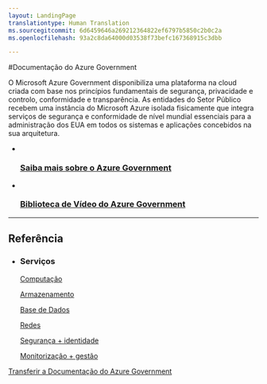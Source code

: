 ```yaml
---
layout: LandingPage
translationtype: Human Translation
ms.sourcegitcommit: 6d6459646a269212364822ef6797b5850c2b0c2a
ms.openlocfilehash: 93a2c8da64000d03538f73befc167368915c3dbb

---
```

#<a name="azure-government-documentation"></a>Documentação do Azure Government

O Microsoft Azure Government disponibiliza uma plataforma na cloud criada com base nos princípios fundamentais de segurança, privacidade e controlo, conformidade e transparência. As entidades do Setor Público recebem uma instância do Microsoft Azure isolada fisicamente que integra serviços de segurança e conformidade de nível mundial essenciais para a administração dos EUA em todos os sistemas e aplicações concebidos na sua arquitetura. 


<ul class="panelContent cardsFTitle">
    <li>
        <a href="../azure-government-overview.md?toc=%2fazure%2fazure-government%2ftoc.json">
        <div class="cardSize">
            <div class="cardPadding">
                <div class="card">
                    <div class="cardImageOuter">
                        <div class="cardImage">
                            <img src="media/index/azure-government.svg" alt="" />
                        </div>
                    </div>
                    <div class="cardText">
                        <h3>Saiba mais sobre o Azure Government</h3>
                    </div>
                </div>
            </div>
        </div>
        </a>
    </li>
    <li>
        <a href="https://azure.microsoft.com/documentation/videos/index/?services=azure-government">
        <div class="cardSize">
            <div class="cardPadding">
                <div class="card">
                    <div class="cardImageOuter">
                        <div class="cardImage">
                            <img src="media/index/video-library.svg" alt="" />
                        </div>
                    </div>
                    <div class="cardText">
                        <h3>Biblioteca de Vídeo do Azure Government</h3>
                    </div>
                </div>
            </div>
        </div>
        </a>
    </li>
</ul>

---

<h2>Referência</h2>
<ul class="panelContent cardsW">
    <li>
        <div class="cardSize">
            <div class="cardPadding">
                <div class="card">
                    <div class="cardText">
                        <h3>Serviços</h3>
                        <p><a href="https://docs.microsoft.com/azure/azure-government/documentation-government-compute">Computação</a></p>
                        <p><a href="https://docs.microsoft.com/azure/azure-government/documentation-government-services-storage">Armazenamento</a></p>
                        <p><a href="https://docs.microsoft.com/azure/azure-government/documentation-government-services-database">Base de Dados</a></p>
                        <p><a href="https://review.docs.microsoft.com/azure/azure-government/documentation-government-networking">Redes</a></p>
                        <p><a href="https://review.docs.microsoft.com/azure/azure-government/documentation-government-services-securityandidentity">Segurança + identidade</a></p>
                        <p><a href="https://review.docs.microsoft.com/azure/azure-government/documentation-government-services-monitoringandmanagement">Monitorização + gestão</a></p>
                    </div>
                </div>
            </div>
        </div>
    </li>
</ul>
    

<div class="downloadHolder">
    <a href="https://opbuildstorageprod.blob.core.windows.net/output-pdf-files/en-us/Azure.azure-documents/live/azure-government.pdf">
        <div class="img"></div>
        <div class="text">
Transferir a Documentação do Azure Government </div>
    </a>
</div>



<!--HONumber=Dec16_HO2-->


